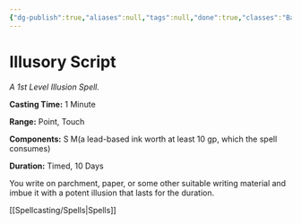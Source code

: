 ```yaml
---
{"dg-publish":true,"aliases":null,"tags":null,"done":true,"classes":"Bard, Warlock, Wizard,","spellLevel":1,"school":"Illusion","source":"PHB","permalink":"/spells/illusory-script/","dgHomeLink":false,"dgPassFrontmatter":true}
---
```


# Illusory Script
*A 1st Level Illusion Spell.*

**Casting Time:** 1 Minute

**Range:** Point, Touch

**Components:** S M(a lead-based ink worth at least 10 gp, which the spell consumes)

**Duration:** Timed, 10 Days

You write on parchment, paper, or some other suitable writing material and imbue it with a potent illusion that lasts for the duration.

[[Spellcasting/Spells|Spells]]